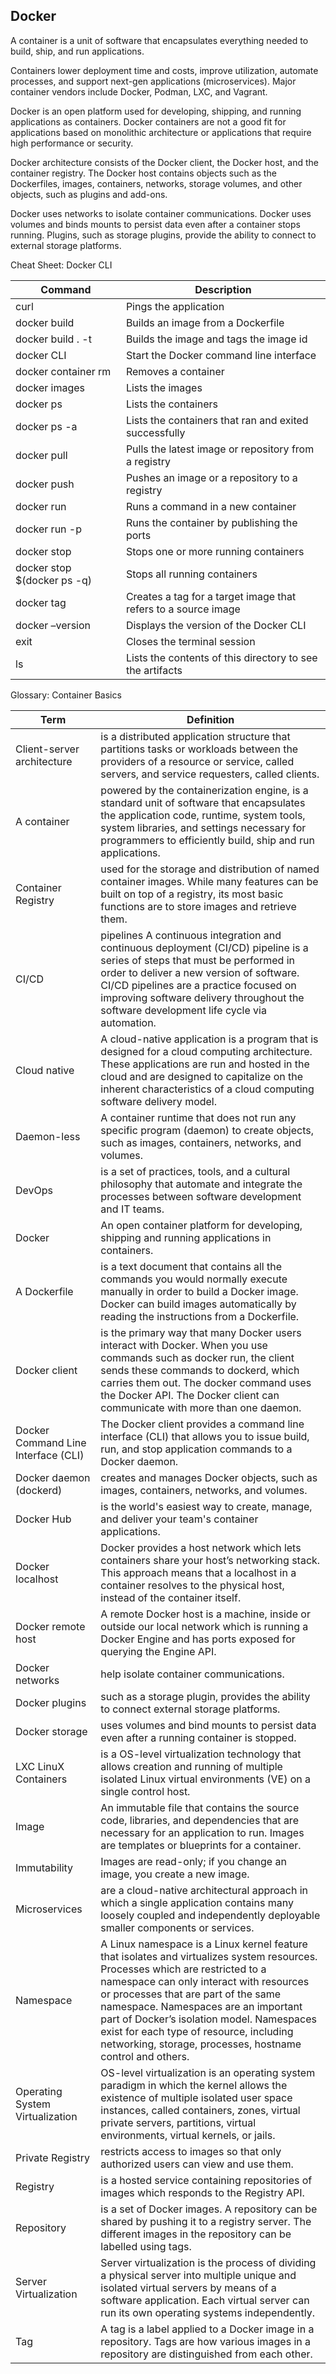 
## Docker 

A container is a unit of software that encapsulates everything needed to build, ship, and run applications.  

Containers lower deployment time and costs, improve utilization, automate processes, and support next-gen applications (microservices). Major container vendors include Docker, Podman, LXC, and Vagrant. 

Docker is an open platform used for developing, shipping, and running applications as containers. Docker containers are not a good fit for applications based on monolithic architecture or applications that require high performance or security. 

Docker architecture consists of the Docker client, the Docker host, and the container registry. The Docker host contains objects such as the Dockerfiles, images, containers, networks, storage volumes, and other objects, such as plugins and add-ons. 

Docker uses networks to isolate container communications. Docker uses volumes and binds mounts to persist data even after a container stops running. Plugins, such as storage plugins, provide the ability to connect to external storage platforms. 

Cheat Sheet: Docker CLI

| Command  | Description |
| ------------- | ------------- |
| curl  | Pings the application  |
| docker build  | Builds an image from a Dockerfile  |
| docker build . -t | Builds the image and tags the image id |
| docker CLI | Start the Docker command line interface |
| docker container rm | Removes a container |
| docker images | Lists the images |
| docker ps | Lists the containers |
| docker ps -a | Lists the containers that ran and exited successfully |
| docker pull | Pulls the latest image or repository from a registry |
| docker push | Pushes an image or a repository to a registry | 
| docker run | Runs a command in a new container |
| docker run -p	| Runs the container by publishing the ports |
| docker stop	| Stops one or more running containers | 
| docker stop $(docker ps -q)	| Stops all running containers | 
| docker tag | Creates a tag for a target image that refers to a source image | 
| docker –version	| Displays the version of the Docker CLI | 
| exit | Closes the terminal session|
| ls | Lists the contents of this directory to see the artifacts | 

Glossary: Container Basics

| Term	| Definition |
| ------------- | ------------- |
| Client-server architecture	| is a distributed application structure that partitions tasks or workloads between the providers of a resource or service, called servers, and service requesters, called clients. |
| A container	| powered by the containerization engine, is a standard unit of software that encapsulates the application code, runtime, system tools, system libraries, and settings necessary for programmers to efficiently build, ship and run applications.
| Container Registry	| used for the storage and distribution of named container images. While many features can be built on top of a registry, its most basic functions are to store images and retrieve them. | 
| CI/CD | pipelines	A continuous integration and continuous deployment (CI/CD) pipeline is a series of steps that must be performed in order to deliver a new version of software. CI/CD pipelines are a practice focused on improving software delivery throughout the software development life cycle via automation. | 
| Cloud native	| A cloud-native application is a program that is designed for a cloud computing architecture. These applications are run and hosted in the cloud and are designed to capitalize on the inherent characteristics of a cloud computing software delivery model. | 
| Daemon-less	| A container runtime that does not run any specific program (daemon) to create objects, such as images, containers, networks, and volumes. | 
| DevOps | is a set of practices, tools, and a cultural philosophy that automate and integrate the processes between software development and IT teams. | 
| Docker	| An open container platform for developing, shipping and running applications in containers. | 
| A Dockerfile	| is a text document that contains all the commands you would normally execute manually in order to build a Docker image. Docker can build images automatically by reading the instructions from a Dockerfile. | 
| Docker client	| is the primary way that many Docker users interact with Docker. When you use commands such as docker run, the client sends these commands to dockerd, which carries them out. The docker command uses the Docker API. The Docker client can communicate with more than one daemon. | 
| Docker Command Line Interface (CLI)	| The Docker client provides a command line interface (CLI) that allows you to issue build, run, and stop application commands to a Docker daemon. | 
| Docker daemon (dockerd)	| creates and manages Docker objects, such as images, containers, networks, and volumes. | 
| Docker Hub	| is the world's easiest way to create, manage, and deliver your team's container applications. | 
| Docker localhost	| Docker provides a host network which lets containers share your host’s networking stack. This approach means that a localhost in a container resolves to the physical host, instead of the container itself. |
| Docker remote host	| A remote Docker host is a machine, inside or outside our local network which is running a Docker Engine and has ports exposed for querying the Engine API. | 
| Docker networks	| help isolate container communications. |
| Docker plugins	| such as a storage plugin, provides the ability to connect external storage platforms. |
| Docker storage	| uses volumes and bind mounts to persist data even after a running container is stopped.| 
| LXC	LinuX Containers | is a OS-level virtualization technology that allows creation and running of multiple isolated Linux virtual environments (VE) on a single control host. | 
| Image	| An immutable file that contains the source code, libraries, and dependencies that are necessary for an application to run. Images are templates or blueprints for a container. | 
| Immutability	| Images are read-only; if you change an image, you create a new image. | 
| Microservices	| are a cloud-native architectural approach in which a single application contains many loosely coupled and independently deployable smaller components or services. | 
| Namespace	| A Linux namespace is a Linux kernel feature that isolates and virtualizes system resources. Processes which are restricted to a namespace can only interact with resources or processes that are part of the same namespace. Namespaces are an important part of Docker’s isolation model. Namespaces exist for each type of resource, including networking, storage, processes, hostname control and others. | 
| Operating System Virtualization	| OS-level virtualization is an operating system paradigm in which the kernel allows the existence of multiple isolated user space instances, called containers, zones, virtual private servers, partitions, virtual environments, virtual kernels, or jails. | 
| Private Registry	| restricts access to images so that only authorized users can view and use them. | 
| Registry | is a hosted service containing repositories of images which responds to the Registry API. | 
| Repository	| is a set of Docker images. A repository can be shared by pushing it to a registry server. The different images in the repository can be labelled using tags. | 
| Server Virtualization	| Server virtualization is the process of dividing a physical server into multiple unique and isolated virtual servers by means of a software application. Each virtual server can run its own operating systems independently. |  
| Tag	| A tag is a label applied to a Docker image in a repository. Tags are how various images in a repository are distinguished from each other. | 
